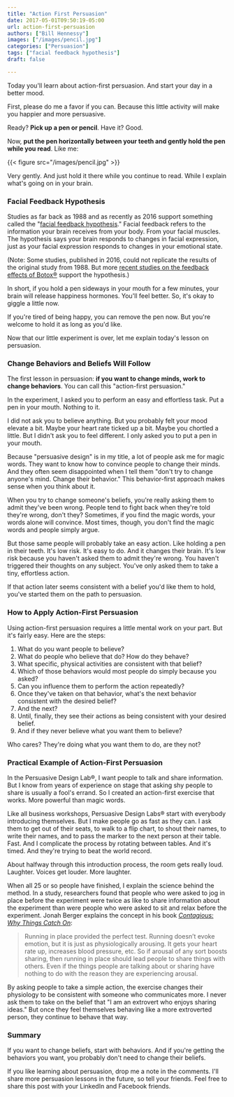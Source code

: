 ```yaml
---
title: "Action First Persuasion"
date: 2017-05-01T09:50:19-05:00
url: action-first-persuasion
authors: ["Bill Hennessy"]
images: ["/images/pencil.jpg"]
categories: ["Persuasion"]
tags: ["facial feedback hypothesis"]
draft: false

---
```


Today you'll learn about action-first persuasion. And start your day in a better mood.

First, please do me a favor if you can. Because this little activity will make you happier and more persuasive.

Ready? **Pick up a pen or pencil**. Have it? Good.

Now, **put the pen horizontally between your teeth and gently hold the pen while you read**. Like me:

{{< figure src="/images/pencil.jpg" >}}

Very gently. And just hold it there while you continue to read. While I explain what's going on in your brain.

### Facial Feedback Hypothesis

Studies as far back as 1988 and as recently as 2016 support something called the "[facial feedback hypothesis](https://www.psychologytoday.com/blog/the-science-willpower/201208/smile-your-way-out-stress)." Facial feedback refers to the information your brain receives from your body. From your facial muscles. The hypothesis says your brain responds to changes in facial expression, just as your facial expression responds to changes in your emotional state.

(Note: Some studies, published in 2016, could not replicate the results of the original study from 1988. But more [recent studies on the feedback effects of Botox®](https://www.ncbi.nlm.nih.gov/pmc/articles/PMC2880828/) support the hypothesis.)

In short, if you hold a pen sideways in your mouth for a few minutes, your brain will release happiness hormones. You'll feel better. So, it's okay to giggle a little now.

If you're tired of being happy, you can remove the pen now. But you're welcome to hold it as long as you'd like.

Now that our little experiment is over, let me explain today's lesson on persuasion.

### Change Behaviors and Beliefs Will Follow

The first lesson in persuasion: **if you want to change minds, work to change behaviors**. You can call this "action-first persuasion."

In the experiment, I asked you to perform an easy and effortless task. Put a pen in your mouth. Nothing to it.

I did not ask you to believe anything. But you probably felt your mood elevate a bit. Maybe your heart rate ticked up a bit. Maybe you chortled a little. But I didn't ask you to feel different. I only asked you to put a pen in your mouth.

Because "persuasive design" is in my title, a lot of people ask me for magic words. They want to know how to convince people to change their minds. And they often seem disappointed when I tell them "don't try to change anyone's mind. Change their behavior." This behavior-first approach makes sense when you think about it.

When you try to change someone's beliefs, you're really asking them to admit they've been wrong. People tend to fight back when they're told they're wrong, don't they? Sometimes, if you find the magic words, your words alone will convince. Most times, though, you don't find the magic words and people simply argue.

But those same people will probably take an easy action. Like holding a pen in their teeth. It's low risk. It's easy to do. And it changes their brain. It's low risk because you haven't asked them to admit they're wrong. You haven't triggered their thoughts on any subject. You've only asked them to take a tiny, effortless action.

If that action later seems consistent with a belief you'd like them to hold, you've started them on the path to persuasion.

### How to Apply Action-First Persuasion

Using action-first persuasion requires a little mental work on your part. But it's fairly easy. Here are the steps:

1. What do you want people to believe?  
2. What do people who believe that do? How do they behave?  
3. What specific, physical activities are consistent with that belief?  
4. Which of those behaviors would most people do simply because you asked?  
5. Can you influence them to perform the action repeatedly?  
6. Once they've taken on that behavior, what's the next behavior consistent with the desired belief?  
7. And the next?  
8. Until, finally, they see their actions as being consistent with your desired belief.  
9. And if they never believe what you want them to believe?  

Who cares? They're doing what you want them to do, are they not?

### Practical Example of Action-First Persuasion

In the Persuasive Design Lab®, I want people to talk and share information. But I know from years of experience on stage that asking shy people to share is usually a fool's errand. So I created an action-first exercise that works. More powerful than magic words.

Like all business workshops, Persuasive Design Labs® start with everybody introducing themselves. But I make people go as fast as they can. I ask them to get out of their seats, to walk to a flip chart, to shout their names, to write their names, and to pass the marker to the next person at their table. Fast. And I complicate the process by rotating between tables. And it's timed. And they're trying to beat the world record.

About halfway through this introduction process, the room gets really loud. Laughter. Voices get louder. More laughter.

When all 25 or so people have finished, I explain the science behind the method. In a study, researchers found that people who were asked to jog in place before the experiment were twice as like to share information about the experiment than were people who were asked to sit and relax before the experiment. Jonah Berger explains the concept in his book [*Contagious: Why Things Catch On*](http://amzn.to/2qvg0vv):

> Running in place provided the perfect test. Running doesn’t evoke emotion, but it is just as physiologically arousing. It gets your heart rate up, increases blood pressure, etc. So if arousal of any sort boosts sharing, then running in place should lead people to share things with others. Even if the things people are talking about or sharing have nothing to do with the reason they are experiencing arousal.

By asking people to take a simple action, the exercise changes their physiology to be consistent with someone who communicates more. I never ask them to take on the belief that "I am an extrovert who enjoys sharing ideas." But once they feel themselves behaving like a more extroverted person, they continue to behave that way.

### Summary

If you want to change beliefs, start with behaviors. And if you're getting the behaviors you want, you probably don't need to change their beliefs.

If you like learning about persuasion, drop me a note in the comments. I'll share more persuasion lessons in the future, so tell your friends. Feel free to share this post with your LinkedIn and Facebook friends.
